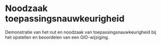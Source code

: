 # Noodzaak toepassingsnauwkeurigheid

Demonstratie van het nut en noodzaak van toepassingsnauwkeurigheid bij het opstellen en beoordelen van een GIO-wijziging.
